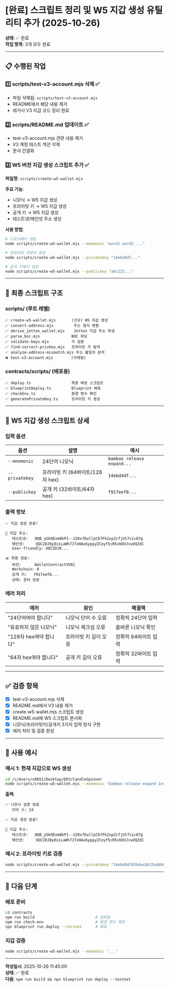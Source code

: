 # [완료] 스크립트 정리 및 W5 지갑 생성 유틸리티 추가 (2025-10-26)

**상태**: ✅ 완료  
**작업 항목**: 3개 모두 완료

---

## 📋 수행된 작업

### 1️⃣ scripts/test-v3-account.mjs 삭제 ✅
- 파일 삭제됨: `scripts/test-v3-account.mjs`
- README에서 해당 내용 제거
- 레거시 V3 지갑 코드 정리 완료

### 2️⃣ scripts/README.md 업데이트 ✅
- test-v3-account.mjs 관련 내용 제거
- V3 계정 테스트 섹션 삭제
- 문서 간결화

### 3️⃣ W5 버전 지갑 생성 스크립트 추가 ✅

**파일명**: `scripts/create-w5-wallet.mjs`

**주요 기능**:
- 니모닉 → W5 지갑 생성
- 프라이빗 키 → W5 지갑 생성  
- 공개 키 → W5 지갑 생성
- 테스트넷/메인넷 주소 생성

**사용 방법**:
```bash
# 니모닉에서 생성
node scripts/create-w5-wallet.mjs --mnemonic "word1 word2 ..."

# 프라이빗 키에서 생성
node scripts/create-w5-wallet.mjs --privatekey "14ebd4df..."

# 공개 키에서 생성
node scripts/create-w5-wallet.mjs --publickey "abc123..."
```

---

## 📂 최종 스크립트 구조

### scripts/ (루트 레벨)
```
✅ create-w5-wallet.mjs       (신규) W5 지갑 생성
✅ convert-address.mjs         주소 형식 변환
✅ derive_jetton_wallet.mjs    Jetton 지갑 주소 파생
✅ parse_boc.mjs              BOC 파싱
✅ validate-keys.mjs          키 검증
✅ find-correct-privkey.mjs   프라이빗 키 탐색
✅ analyze-address-mismatch.mjs 주소 불일치 분석
❌ test-v3-account.mjs        (삭제됨)
```

### contracts/scripts/ (배포용)
```
✅ deploy.ts                  최종 배포 스크립트
✅ blueprintDeploy.ts         Blueprint 배포
✅ checkEnv.ts                환경 변수 확인
✅ generatePrivateKey.ts      프라이빗 키 생성
```

---

## 🎯 W5 지갑 생성 스크립트 상세

### 입력 옵션

| 옵션 | 설명 | 예시 |
|------|------|------|
| `--mnemonic` | 24단어 니모닉 | `bamboo release expand...` |
| `--privatekey` | 프라이빗 키 (64바이트/128자 hex) | `14ebd4df...` |
| `--publickey` | 공개 키 (32바이트/64자 hex) | `f917eef0...` |

### 출력 정보

```
✅ 지갑 생성 완료!

📍 지갑 주소:
   테스트넷:   0QB_yGkOExm0kP1--22Kx7EwllpC67Fk2xpZcfjUt7vic87g
   메인넷:     UQC2DJ8yOisLaWh7J7xHAx6yppyZCoyf5cR5vbOVJcwVQZdC
   User-friendly: UQC2DJ8...

📊 최종 정보:
   버전:      WalletContractV5R1
   Workchain: 0
   공개 키:   f917eef0...
   상태: 준비 완료
```

### 에러 처리

| 에러 | 원인 | 해결책 |
|------|------|--------|
| "24단어여야 합니다" | 니모닉 단어 수 오류 | 정확히 24단어 입력 |
| "유효하지 않은 니모닉" | 니모닉 체크섬 오류 | 올바른 니모닉 확인 |
| "128자 hex여야 합니다" | 프라이빗 키 길이 오류 | 정확히 64바이트 입력 |
| "64자 hex여야 합니다" | 공개 키 길이 오류 | 정확히 32바이트 입력 |

---

## ✅ 검증 항목

- [x] test-v3-account.mjs 삭제
- [x] README.md에서 V3 내용 제거
- [x] create-w5-wallet.mjs 스크립트 생성
- [x] README.md에 W5 스크립트 문서화
- [x] 니모닉/프라이빗키/공개키 3가지 입력 방식 구현
- [x] 에러 처리 및 검증 완성

---

## 🚀 사용 예시

### 예시 1: 현재 지갑으로 W5 생성
```bash
cd /c/Users/x0051/Desktop/DEV/CandleSpinner
node scripts/create-w5-wallet.mjs --mnemonic "bamboo release expand income shiver gift bounce cargo course kiss goat cram pledge relax rib furnace squirrel sugar find daughter load proof please speed"
```

**출력**:
```
✅ 니모닉 검증 완료
   단어 수: 24

✅ 지갑 생성 완료!

📍 지갑 주소:
   테스트넷:   0QB_yGkOExm0kP1--22Kx7EwllpC67Fk2xpZcfjUt7vic87g
   메인넷:     UQC2DJ8yOisLaWh7J7xHAx6yppyZCoyf5cR5vbOVJcwVQZdC
```

### 예시 2: 프라이빗 키로 검증
```bash
node scripts/create-w5-wallet.mjs --privatekey "14ebd4df03b4ec8b15ad46008cc2102ea9fc83b6561c5e263f8822fd58ced5c64f917eef0fdd86900619af6183bb2e9bfc063f6ea082d00c86f046d7d434765b"
```

---

## 📝 다음 단계

### 배포 준비
```bash
cd contracts
npm run build                           # 컴파일
npm run check-env                       # 환경 변수 확인
npx blueprint run deploy --testnet      # 배포
```

### 지갑 검증
```bash
node scripts/create-w5-wallet.mjs --mnemonic "..."
```

---

**작성일시**: 2025-10-26 11:45:00  
**상태**: ✅ 완료  
**다음**: `npm run build && npx blueprint run deploy --testnet`
